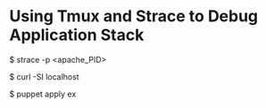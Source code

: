 # Using Tmux and Strace to Debug Application Stack
$ strace -p <apache_PID>

$ curl -SI localhost

$ puppet apply ex

